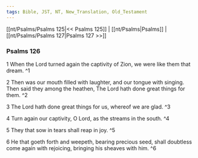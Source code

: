 ```yaml
---
tags: Bible, JST, NT, New_Translation, Old_Testament
---
```


[[nt/Psalms/Psalms 125|<< Psalms 125]] | [[nt/Psalms|Psalms]] | [[nt/Psalms/Psalms 127|Psalms 127 >>]]

### Psalms 126

1 When the Lord turned again the captivity of Zion, we were like them that dream.  ^1

2 Then was our mouth filled with laughter, and our tongue with singing. Then said they among the heathen, The Lord hath done great things for them.  ^2

3 The Lord hath done great things for us, whereof we are glad.  ^3

4 Turn again our captivity, O Lord, as the streams in the south.  ^4

5 They that sow in tears shall reap in joy.  ^5

6 He that goeth forth and weepeth, bearing precious seed, shall doubtless come again with rejoicing, bringing his sheaves with him.  ^6

 
